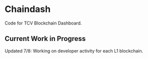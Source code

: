 # Chaindash
Code for TCV Blockchain Dashboard.

## Current Work in Progress
Updated 7/8: Working on developer activity for each L1 blockchain.